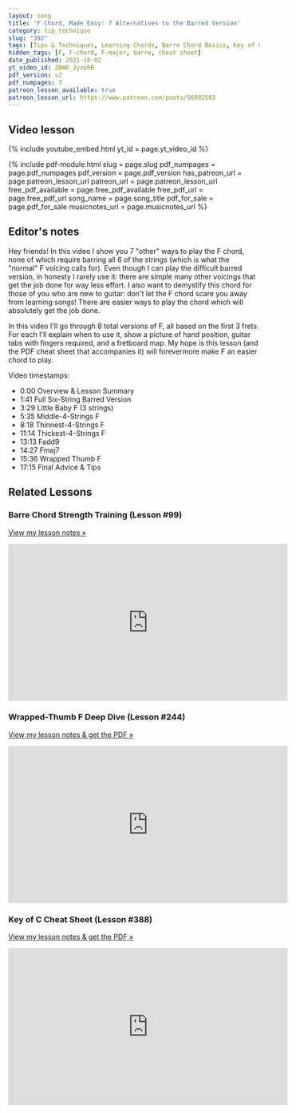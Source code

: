 ```yaml
---
layout: song
title: 'F Chord, Made Easy: 7 Alternatives to the Barred Version'
category: tip_technique
slug: "392"
tags: [Tips & Techniques, Learning Chords, Barre Chord Basics, Key of C, Key of F]
hidden_tags: [F, F-chord, F-major, barre, cheat sheet]
date_published: 2021-10-02
yt_video_id: ZBWO_JyvpRE
pdf_version: v2
pdf_numpages: 3
patreon_lesson_available: true
patreon_lesson_url: https://www.patreon.com/posts/56902583
---
```


## Video lesson

{% include youtube_embed.html yt_id = page.yt_video_id %}

{% include pdf-module.html slug = page.slug pdf_numpages = page.pdf_numpages pdf_version = page.pdf_version has_patreon_url = page.patreon_lesson_url patreon_url = page.patreon_lesson_url free_pdf_available = page.free_pdf_available free_pdf_url = page.free_pdf_url song_name = page.song_title pdf_for_sale = page.pdf_for_sale musicnotes_url = page.musicnotes_url %}

## Editor's notes

Hey friends! In this video I show you 7 "other" ways to play the F chord, none of which require barring all 6 of the strings (which is what the "normal" F voicing calls for). Even though I can play the difficult barred version, in honesty I rarely use it: there are simple many other voicings that get the job done for way less effort. I also want to demystify this chord for those of you who are new to guitar: don't let the F chord scare you away from learning songs! There are easier ways to play the chord which will absolutely get the job done.

In this video I'll go through 8 total versions of F, all based on the first 3 frets. For each I'll explain when to use it, show a picture of hand position, guitar tabs with fingers required, and a fretboard map. My hope is this lesson (and the PDF cheat sheet that accompanies it) will forevermore make F an easier chord to play.

Video timestamps:

- 0:00 Overview & Lesson Summary
- 1:41 Full Six-String Barred Version
- 3:29 Little Baby F (3 strings)
- 5:35 Middle-4-Strings F
- 8:18 Thinnest-4-Strings F
- 11:14 Thickest-4-Strings F
- 13:13 Fadd9
- 14:27 Fmaj7
- 15:36 Wrapped Thumb F
- 17:15 Final Advice & Tips

## Related Lessons

### Barre Chord Strength Training (Lesson #99)

[View my lesson notes »](https://playsongnotes.com/lessons/99/)

<iframe width="560" height="315" src="https://www.youtube.com/embed/PI4Pce2HonM" frameborder="0" allow="accelerometer; autoplay; encrypted-media; gyroscope; picture-in-picture" allowfullscreen></iframe>

### Wrapped-Thumb F Deep Dive (Lesson #244)

[View my lesson notes & get the PDF »](https://playsongnotes.com/lessons/244/)

<iframe width="560" height="315" src="https://www.youtube.com/embed/0GXSdqf4lIk" frameborder="0" allow="accelerometer; autoplay; encrypted-media; gyroscope; picture-in-picture" allowfullscreen></iframe>

### Key of C Cheat Sheet (Lesson #388)

[View my lesson notes & get the PDF »](https://playsongnotes.com/lessons/388/)

<iframe width="560" height="315" src="https://www.youtube.com/embed/idpDK_QMpTI" frameborder="0" allow="accelerometer; autoplay; encrypted-media; gyroscope; picture-in-picture" allowfullscreen></iframe>
